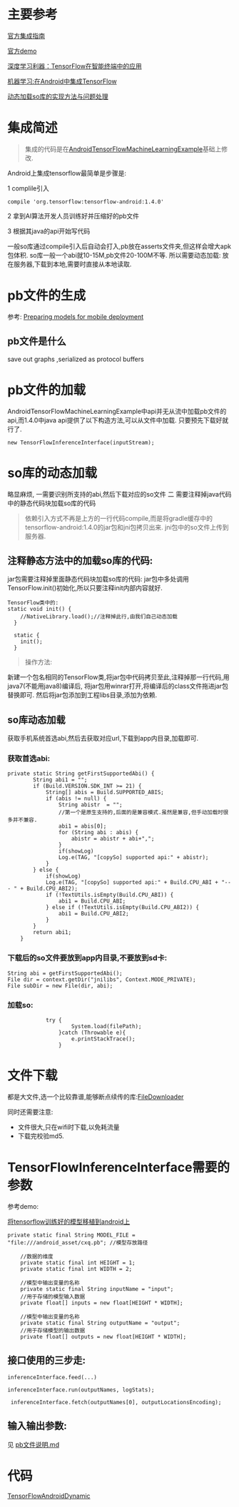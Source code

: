 # 主要参考
[官方集成指南](https://www.tensorflow.org/mobile/android_build)

[官方demo](https://github.com/tensorflow/tensorflow/tree/master/tensorflow/examples/android)

[深度学习利器：TensorFlow在智能终端中的应用](https://juejin.im/post/5a1e2f89f265da432b4a9328)

[机器学习:在Android中集成TensorFlow ](http://blog.csdn.net/leon8/article/details/77455633)

[ 动态加载so库的实现方法与问题处理](http://blog.csdn.net/aqi00/article/details/72763742)



# 集成简述
> 集成的代码是在[AndroidTensorFlowMachineLearningExample](https://github.com/MindorksOpenSource/AndroidTensorFlowMachineLearningExample)基础上修改.

Android上集成tensorflow最简单是步骤是:

1 complile引入
```
compile 'org.tensorflow:tensorflow-android:1.4.0'
```

2 拿到AI算法开发人员训练好并压缩好的pb文件

3 根据其java的api开始写代码

一般so库通过compile引入后自动会打入,pb放在asserts文件夹,但这样会增大apk包体积.
so库一般一个abi就10-15M,pb文件20-100M不等.
所以需要动态加载: 放在服务器,下载到本地,需要时直接从本地读取.

# pb文件的生成

参考: [Preparing models for mobile deployment](https://www.tensorflow.org/mobile/prepare_models)

## pb文件是什么

save out graphs ,serialized as protocol buffers



# pb文件的加载
AndroidTensorFlowMachineLearningExample中api并无从流中加载pb文件的api,而1.4.0中java api提供了以下构造方法,可以从文件中加载. 只要预先下载好就行了.
```
new TensorFlowInferenceInterface(inputStream);
```

# so库的动态加载
略显麻烦,
一需要识别所支持的abi,然后下载对应的so文件
二 需要注释掉java代码中的静态代码块加载so库的代码

> 依赖引入方式不再是上方的一行代码compile,而是将gradle缓存中的tensorflow-android:1.4.0的jar包和jni包拷贝出来.
> jni包中的so文件上传到服务器.
## 注释静态方法中的加载so库的代码:
jar包需要注释掉里面静态代码块加载so库的代码:
jar包中多处调用TensorFlow.init()初始化,所以只要注释init内部内容就好.
```
TensorFlow类中的: 
static void init() {
    //NativeLibrary.load();//注释掉此行,由我们自己动态加载
  }

  static {
    init();
  }
```

>操作方法: 


新建一个包名相同的TensorFlow类,将jar包中代码拷贝至此,注释掉那一行代码,用java7(不能用java8)编译后,
将jar包用winrar打开,将编译后的class文件拖进jar包替换即可.
然后将jar包添加到工程libs目录,添加为依赖.

## so库动态加载

获取手机系统首选abi,然后去获取对应url,下载到app内目录,加载即可.

### 获取首选abi:

```
private static String getFirstSupportedAbi() {
        String abi1 = "";
        if (Build.VERSION.SDK_INT >= 21) {
            String[] abis = Build.SUPPORTED_ABIS;
            if (abis != null) {
                String abistr  = "";
                //第一个是原生支持的,后面的是兼容模式.虽然是兼容,但手动加载时很多并不兼容.
                abi1 = abis[0];
                for (String abi : abis) {
                    abistr = abistr + abi+",";
                }
                if(showLog)
                Log.e(TAG, "[copySo] supported api:" + abistr);
            }
        } else {
            if(showLog)
            Log.e(TAG, "[copySo] supported api:" + Build.CPU_ABI + "--- " + Build.CPU_ABI2);
            if (!TextUtils.isEmpty(Build.CPU_ABI)) {
                abi1 = Build.CPU_ABI;
            } else if (!TextUtils.isEmpty(Build.CPU_ABI2)) {
                abi1 = Build.CPU_ABI2;
            }
        }
        return abi1;
    }

```

### 下载后的so文件要放到app内目录,不要放到sd卡:

```
String abi = getFirstSupportedAbi();
File dir = context.getDir("jnilibs", Context.MODE_PRIVATE);
File subDir = new File(dir, abi);
```

### 加载so:

```
            try {
                    System.load(filePath);
                }catch (Throwable e){
                    e.printStackTrace();
                }

```

# 文件下载
都是大文件,选一个比较靠谱,能够断点续传的库:[FileDownloader](https://github.com/lingochamp/FileDownloader)

同时还需要注意:
* 文件很大,只在wifi时下载,以免耗流量
* 下载完校验md5.

# TensorFlowInferenceInterface需要的参数

参考demo:

[将tensorflow训练好的模型移植到android上](http://blog.csdn.net/cxq234843654/article/details/71171293)

```
private static final String MODEL_FILE = "file:///android_asset/cxq.pb"; //模型存放路径

    //数据的维度
    private static final int HEIGHT = 1;
    private static final int WIDTH = 2;

    //模型中输出变量的名称
    private static final String inputName = "input";
    //用于存储的模型输入数据
    private float[] inputs = new float[HEIGHT * WIDTH];

    //模型中输出变量的名称
    private static final String outputName = "output";
    //用于存储模型的输出数据
    private float[] outputs = new float[HEIGHT * WIDTH];
```

## 接口使用的三步走:

```
inferenceInterface.feed(...)

inferenceInterface.run(outputNames, logStats);

 inferenceInterface.fetch(outputNames[0], outputLocationsEncoding);
```

## 输入输出参数:

见 [pb文件说明.md]()



# 代码

[TensorFlowAndroidDynamic](https://github.com/hss01248/TensorFlowAndroidDynamic)


